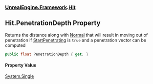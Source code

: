 ### [UnrealEngine.Framework](./UnrealEngine-Framework.md 'UnrealEngine.Framework').[Hit](./Hit.md 'UnrealEngine.Framework.Hit')
## Hit.PenetrationDepth Property
Returns the distance along with [Normal](./Hit-Normal.md 'UnrealEngine.Framework.Hit.Normal') that will result in moving out of penetration if [StartPenetrating](./Hit-StartPenetrating.md 'UnrealEngine.Framework.Hit.StartPenetrating') is `true` and a penetration vector can be computed  
```csharp
public float PenetrationDepth { get; }
```
#### Property Value
[System.Single](https://docs.microsoft.com/en-us/dotnet/api/System.Single 'System.Single')  

